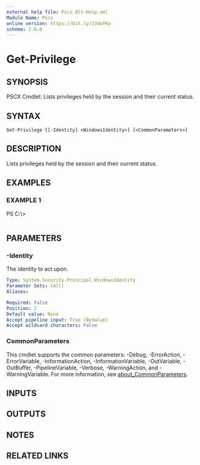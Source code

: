 ```yaml
---
external help file: Pscx.dll-Help.xml
Module Name: Pscx
online version: https://bit.ly/33UwYKo
schema: 2.0.0
---
```


# Get-Privilege

## SYNOPSIS
PSCX Cmdlet: Lists privileges held by the session and their current status.

## SYNTAX

```
Get-Privilege [[-Identity] <WindowsIdentity>] [<CommonParameters>]
```

## DESCRIPTION
Lists privileges held by the session and their current status.

## EXAMPLES

### EXAMPLE 1
PS C:\\\>

```

```

## PARAMETERS

### -Identity
The identity to act upon.

```yaml
Type: System.Security.Principal.WindowsIdentity
Parameter Sets: (All)
Aliases:

Required: False
Position: 2
Default value: None
Accept pipeline input: True (ByValue)
Accept wildcard characters: False
```

### CommonParameters
This cmdlet supports the common parameters: -Debug, -ErrorAction, -ErrorVariable, -InformationAction, -InformationVariable, -OutVariable, -OutBuffer, -PipelineVariable, -Verbose, -WarningAction, and -WarningVariable. For more information, see [about_CommonParameters](http://go.microsoft.com/fwlink/?LinkID=113216).

## INPUTS

## OUTPUTS

## NOTES

## RELATED LINKS
